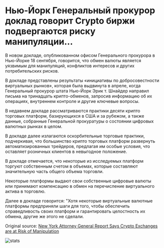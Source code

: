 # Нью-Йорк Генеральный прокурор доклад говорит Crypto биржи подвергаются риску манипуляции...

В новом докладе, опубликованном офисом Генерального прокурора в Нью-Йорке 18 сентября, говорится, что обмен валюты является уязвимым для манипуляций, конфликтов интересов и других потребительских рисков.

В докладе представлены результаты «инициативы по добросовестности виртуальных рынков», которая была выдвинута в апреле, когда Генеральный прокурор штата Нью-Йорк Эрик т. Шнайдер направил письма на тринадцать крипто-обменов, запросив информацию об их операциях, внутреннем контроле и другие ключевые вопросы.

В недавнем докладе рассматриваются практики десяти крипто торговых платформ, базирующихся в США и за рубежом, а также данные, собранные Генеральной прокуратуры о состоянии цифровых валютных рынках в целом.

В докладе далее излагаются оскорбительные торговые практики, подчеркивая, что большинство крипто торговых платформ развернуть автоматизированных трейдеров, предлагая им особые условия, что оставляет розничных клиентов в невыгодное положение.

В докладе отмечается, что некоторые из исследуемых платформ торгуют собственным счетом в объемах, которые составляют значительную часть общего объема торговли.

Некоторые платформы выдают свои собственные цифровые валюты или принимают компенсацию в обмен на перечисление виртуального актива в торговлю.

Далее в докладе говорится: "Хотя некоторые виртуальные валютные платформы предприняли шаги для того, чтобы обеспечить справедливость своих платформ и гарантировать целостность их обмена, другие же этого не сделали.

Original source: [New York Attorney General Report Says Crypto Exchanges are at Risk of Manipulation](https://cointelegraph.com/news/new-york-attorney-general-report-says-crypto-exchanges-are-at-risk-of-manipulation)

![stats](https://c.statcounter.com/11760860/0/a89fa40b/1/ "stats")
